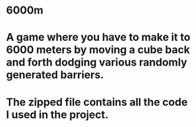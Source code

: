 # 6000m
# A game where you have to make it to 6000 meters by moving a cube back and forth dodging various randomly generated barriers. 
# The zipped file contains all the code I used in the project.
